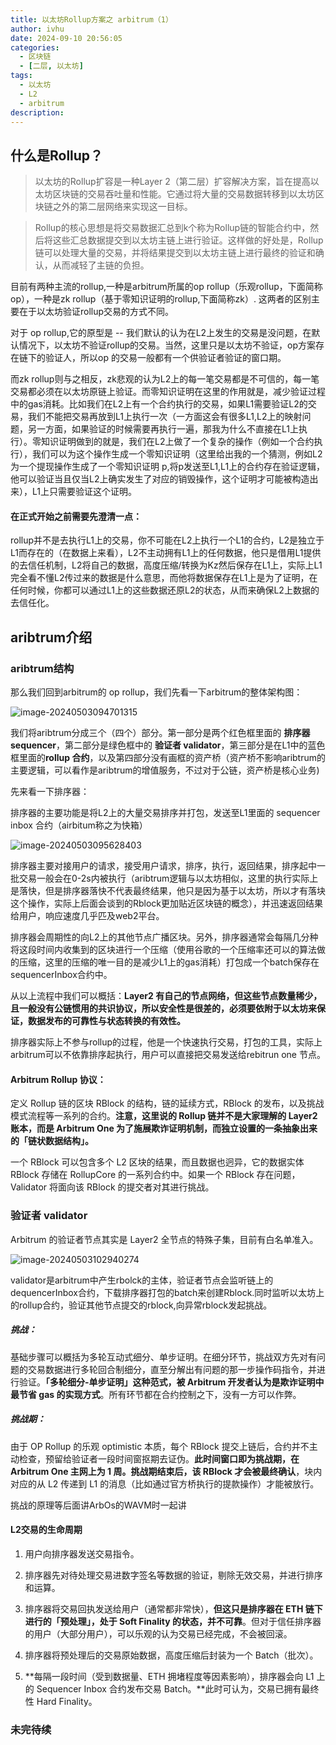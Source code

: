 ```yaml
---
title: 以太坊Rollup方案之 arbitrum（1）
author: ivhu
date: 2024-09-10 20:56:05
categories:
  - 区块链
  - [二层, 以太坊]
tags:
  - 以太坊
  - L2
  - arbitrum
description:
---
```


## 什么是Rollup？

> 以太坊的Rollup扩容是一种Layer 2（第二层）扩容解决方案，旨在提高以太坊区块链的交易吞吐量和性能。它通过将大量的交易数据转移到以太坊区块链之外的第二层网络来实现这一目标。

> Rollup的核心思想是将交易数据汇总到k个称为Rollup链的智能合约中，然后将这些汇总数据提交到以太坊主链上进行验证。这样做的好处是，Rollup链可以处理大量的交易，并将结果提交到以太坊主链上进行最终的验证和确认，从而减轻了主链的负担。

目前有两种主流的rollup,一种是arbitrum所属的op rollup（乐观rollup，下面简称op），一种是zk rollup（基于零知识证明的rollup,下面简称zk）.
这两者的区别主要在于以太坊验证rollup交易的方式不同。

对于 op rollup,它的原型是 -- 我们默认的认为在L2上发生的交易是没问题，在默认情况下，以太坊不验证rollup的交易。当然，这里只是以太坊不验证，op方案存在链下的验证人，所以op 的交易一般都有一个供验证者验证的窗口期。

而zk rollup则与之相反，zk悲观的认为L2上的每一笔交易都是不可信的，每一笔交易都必须在以太坊原链上验证。而零知识证明在这里的作用就是，减少验证过程中的gas消耗。比如我们在L2上有一个合约执行的交易，如果L1需要验证L2的交易，我们不能把交易再放到L1上执行一次（一方面这会有很多L1,L2上的映射问题，另一方面，如果验证的时候需要再执行一遍，那我为什么不直接在L1上执行）。零知识证明做到的就是，我们在L2上做了一个复杂的操作（例如一个合约执行），我们可以为这个操作生成一个零知识证明（这里给出我的一个猜测，例如L2为一个提现操作生成了一个零知识证明 p,将p发送至L1,L1上的合约存在验证逻辑，他可以验证当且仅当L2上确实发生了对应的销毁操作，这个证明才可能被构造出来），L1上只需要验证这个证明。

#### 在正式开始之前需要先澄清一点：

rollup并不是去执行L1上的交易，你不可能在L2上执行一个L1的合约，L2是独立于L1而存在的（在数据上来看），L2不主动拥有L1上的任何数据，他只是借用L1提供的去信任机制，L2将自己的数据，高度压缩/转换为Kz然后保存在L1上，实际上L1完全看不懂L2传过来的数据是什么意思，而他将数据保存在L1上是为了证明，在任何时候，你都可以通过L1上的这些数据还原L2的状态，从而来确保L2上数据的去信任化。

## aribtrum介绍

### aribtrum结构

那么我们回到arbitrum的 op rollup，我们先看一下arbitrum的整体架构图：

![image-20240503094701315](https://s2.loli.net/2024/09/10/LWJKnI7yUksctbf.png)

我们将aribtrum分成三个（四个）部分。第一部分是两个红色框里面的 **排序器 sequencer**，第二部分是绿色框中的 **验证者 validator**，第三部分是在L1中的蓝色框里面的**rollup 合约**，以及第四部分没有画框的资产桥（资产桥不影响aribtrum的主要逻辑，可以看作是aribtrum的增值服务，不过对于公链，资产桥是核心业务)

先来看一下排序器：

排序器的主要功能是将L2上的大量交易排序并打包，发送至L1里面的 sequencer inbox 合约（airbitum称之为快箱）

![image-20240503095628403](https://s2.loli.net/2024/09/10/2KZImwbEWD4ka3A.png)

排序器主要对接用户的请求，接受用户请求，排序，执行，返回结果，排序起中一批交易一般会在0-2s内被执行（aribtrum逻辑与以太坊相似，这里的执行实际上是落快，但是排序器落快不代表最终结果，他只是因为基于以太坊，所以才有落块这个操作，实际上后面会谈到的Rblock更加贴近区块链的概念），并迅速返回结果给用户，响应速度几乎匹及web2平台。

排序器会周期性的向L2上的其他节点广播区块。另外，排序器通常会每隔几分种将这段时间内收集到的区块进行一个压缩（使用谷歌的一个压缩率还可以的算法做的压缩，这里的压缩的唯一目的是减少L1上的gas消耗）打包成一个batch保存在sequencerInbox合约中。

从以上流程中我们可以概括：**Layer2 有自己的节点网络，但这些节点数量稀少，且一般没有公链惯用的共识协议，所以安全性是很差的，必须要依附于以太坊来保证，数据发布的可靠性与状态转换的有效性。**

排序器实际上不参与rollup的过程，他是一个快速执行交易，打包的工具，实际上arbitrum可以不依靠排序起执行，用户可以直接把交易发送给rebitrun one 节点。

#### Arbitrum Rollup 协议：

定义 Rollup 链的区块 RBlock 的结构，链的延续方式，RBlock 的发布，以及挑战模式流程等⼀系列的合约。**注意，这里说的 Rollup 链并不是大家理解的 Layer2 账本，而是 Arbitrum One 为了施展欺诈证明机制，而独立设置的一条抽象出来的「链状数据结构」。**

⼀个 RBlock 可以包含多个 L2 区块的结果，⽽且数据也迥异，它的数据实体 RBlock 存储在 RollupCore 的⼀系列合约中。如果⼀个 RBlock 存在问题，Validator 将⾯向该 RBlock 的提交者对其进⾏挑战。

### 验证者 validator

Arbitrum 的验证者节点其实是 Layer2 全节点的特殊子集，目前有白名单准入。

![image-20240503102940274](https://s2.loli.net/2024/09/10/gLut3jUrocJfw9k.png)

validator是arbitrum中产生rbolck的主体，验证者节点会监听链上的dequencerInbox合约，下载排序器打包的batch来创建Rblock.同时监听以太坊上的rollup合约，验证其他节点提交的rblock,向异常rblock发起挑战。

##### 挑战：

基础步骤可以概括为多轮互动式细分、单步证明。在细分环节，挑战双⽅先对有问题的交易数据进行多轮回合制细分，直至分解出有问题的那⼀步操作码指令，并进行验证。**「多轮细分-单步证明」这种范式，被 Arbitrum 开发者认为是欺诈证明中最节省 gas 的实现方式**。所有环节都在合约控制之下，没有⼀方可以作弊。

##### 挑战期：

由于 OP Rollup 的乐观 optimistic 本质，每个 RBlock 提交上链后，合约并不主动检查，预留给验证者一段时间窗抠期去证伪。**此时间窗口即为挑战期，在 Arbitrum One 主网上为 1 周。挑战期结束后，该 RBlock 才会被最终确认**，块内对应的从 L2 传递到 L1 的消息（比如通过官方桥执行的提款操作）才能被放行。

挑战的原理等后面讲ArbOs的WAVM时一起讲

#### L2交易的生命周期

1. 用户向排序器发送交易指令。

2. 排序器先对待处理交易进数字签名等数据的验证，剔除无效交易，并进行排序和运算。

3. 排序器将交易回执发送给⽤户（通常都⾮常快），**但这只是排序器在 ETH 链下进行的「预处理」，处于 Soft Finality 的状态，并不可靠**。但对于信任排序器的⽤户（大部分用户），可以乐观的认为交易已经完成，不会被回滚。

4. 排序器将预处理后的交易原始数据，⾼度压缩后封装为⼀个 Batch（批次）。

5. **每隔⼀段时间（受到数据量、ETH 拥堵程度等因素影响），排序器会向 L1 上的 Sequencer Inbox 合约发布交易 Batch。**此时可认为，交易已拥有最终性 Hard Finality。

### 未完待续
